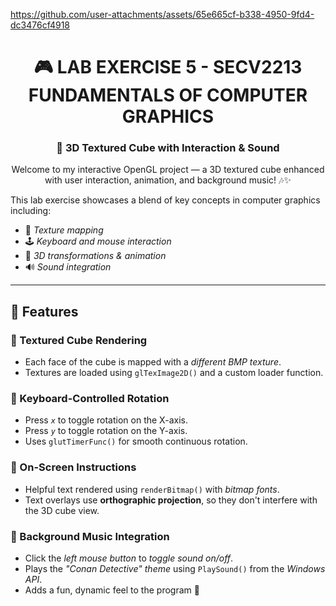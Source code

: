 https://github.com/user-attachments/assets/65e665cf-b338-4950-9fd4-dc3476cf4918
<h1 align="center">🎮 LAB EXERCISE 5 - SECV2213 FUNDAMENTALS OF COMPUTER GRAPHICS</h1>
<h3 align="center">🧊 3D Textured Cube with Interaction & Sound</h3>

<p align="center">Welcome to my interactive OpenGL project — a 3D textured cube enhanced with user interaction, animation, and background music! 🎶✨</p>

This lab exercise showcases a blend of key concepts in computer graphics including:
- 🎨 *Texture mapping*
- 🕹️ *Keyboard and mouse interaction*
- 🔁 *3D transformations & animation*
- 🔊 *Sound integration*

---

## 🧱 Features

### 🔹 Textured Cube Rendering
- Each face of the cube is mapped with a *different BMP texture*.
- Textures are loaded using `glTexImage2D()` and a custom loader function.

### 🔹 Keyboard-Controlled Rotation
- Press *`x`* to toggle rotation on the X-axis.
- Press *`y`* to toggle rotation on the Y-axis.
- Uses `glutTimerFunc()` for smooth continuous rotation.

### 🔹 On-Screen Instructions
- Helpful text rendered using `renderBitmap()` with *bitmap fonts*.
- Text overlays use **orthographic projection**, so they don't interfere with the 3D cube view.

### 🔹 Background Music Integration
- Click the *left mouse button* to *toggle sound on/off*.
- Plays the *"Conan Detective" theme* using `PlaySound()` from the *Windows API*.
- Adds a fun, dynamic feel to the program 🎵

